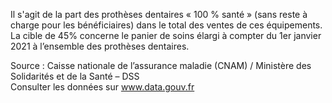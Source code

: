 <p>
Il s'agit de la part des prothèses dentaires « 100 % santé » (sans reste à charge pour les bénéficiaires) dans le total des ventes de ces équipements. La cible de 45% concerne le panier de soins élargi à compter du 1er janvier 2021 à l’ensemble des prothèses dentaires.
</p>
<p class="font-italic body-2">
  Source : 
  Caisse nationale de l’assurance maladie (CNAM) / Ministère des Solidarités et de la Santé – DSS
  <br>
  Consulter les données sur 
  <a target="_blank" href="https://www.data.gouv.fr/fr/datasets/barometre-des-resultats-de-laction-publique/">
    www.data.gouv.fr
  </a>
</p>
